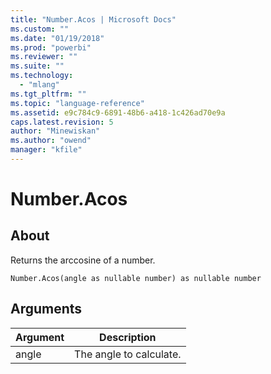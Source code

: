 ```yaml
---
title: "Number.Acos | Microsoft Docs"
ms.custom: ""
ms.date: "01/19/2018"
ms.prod: "powerbi"
ms.reviewer: ""
ms.suite: ""
ms.technology: 
  - "mlang"
ms.tgt_pltfrm: ""
ms.topic: "language-reference"
ms.assetid: e9c784c9-6891-48b6-a418-1c426ad70e9a
caps.latest.revision: 5
author: "Minewiskan"
ms.author: "owend"
manager: "kfile"
---
```

# Number.Acos

  
## About  
Returns the arccosine of a number.  
  
```  
Number.Acos(angle as nullable number) as nullable number  
```  
  
## Arguments  
  
|Argument|Description|  
|------------|---------------|  
|angle|The angle to calculate.|  
  
